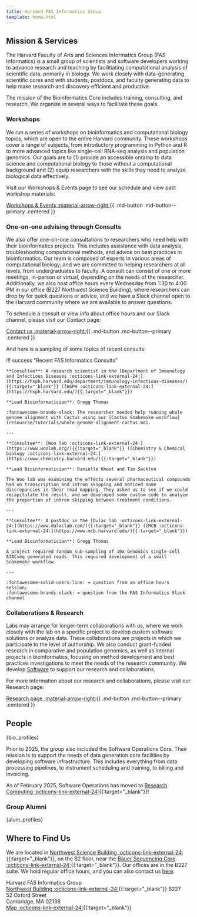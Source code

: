 ```yaml
---
title: Harvard FAS Informatics Group
template: home.html
---
```


## Mission & Services

The Harvard Faculty of Arts and Sciences Informatics Group (FAS Informatics) is a small group of scientists and software developers working to advance research and teaching by facilitiating computational analysis of scientific data, primarily in biology. We work closely with data-generating scientific cores and with students, postdocs, and faculty generating data to help make research and discovery efficient and productive. 

The mission of the Bioinformatics Core includes training, consulting, and research. We organize in several ways to facilitate these goals.

### Workshops

We run a series of workshops on bioinformatics and computational biology topics, which are open to the entire Harvard community. These workshops cover a range of subjects, from introductory programming in Python and R to more advanced topics like single-cell RNA-seq analysis and population genomics. Our goals are to (1) provide an accessible onramp to data science and computational biology to those without a computational background and (2) equip researchers with the skills they need to analyze biological data effectively.

Visit our Workshops & Events page to see our schedule and view past workshop materials:

[Workshops & Events :material-arrow-right:](events-workshops/index.md){{ .md-button .md-button--primary .centered }}

### One-on-one advising through Consults

We also offer one-on-one consultations to researchers who need help with their bioinformatics projects. This includes assistance with data analysis, troubleshooting computational methods, and advice on best practices in bioinformatics. Our team is composed of experts in various areas of computational biology, and we are committed to helping researchers at all levels, from undergraduates to faculty. A consult can consist of one or more meetings, in-person or virtual, depending on the needs of the researcher. Additionally, we also host office hours every Wednesday from 1:30 to 4:00 PM in our office (B227 Northwest Science Building), where researchers can drop by for quick questions or advice, and we have a Slack channel open to the Harvard community where we are available to answer questions.

To schedule a consult or view info about office hours and our Slack channel, please visit our Contact page:

[Contact us :material-arrow-right:](contact.md){{ .md-button .md-button--primary .centered }}

And here is a sampling of some topics of recent consults:

!!! success "Recent FAS Informatics Consults"

    **Consultee**: A research scientist in the [Department of Immunology and Infectious Diseases :octicons-link-external-24:](https://hsph.harvard.edu/department/immunology-infectious-diseases/){{:target="_blank"}} ([HSPH :octicons-link-external-24:](https://hsph.harvard.edu/){{:target="_blank"}}) 

    **Lead Bioinformatician**: Gregg Thomas

    :fontawesome-brands-slack: The researcher needed help running whole genome alignment with Cactus using our [Cactus Snakemake workflow](resourcse/Tutorials/whole-genome-alignment-cactus.md).

    ---

    **Consultee**: [Woo lab :octicons-link-external-24:](https://www.woolab.org/){{:target="_blank"}} ([Chemistry & Chemical biology :octicons-link-external-24:](https://www.chemistry.harvard.edu/){{:target="_blank"}})

    **Lead Bioinformatician**: Danielle Khost and Tim Sackton

    The Woo lab was examining the effects several pharmaceutical compounds had on transcription and intron skipping and noticed some discrepancies in their read mapping. They asked us to see if we could recapitulate the result, and we developed some custom code to analyze the proportion of intron skipping between treatment conditions. 

    ---

    **Consultee**: A postdoc in the [Dulac lab :octicons-link-external-24:](https://www.dulaclab.com/){{:target="_blank"}} ([MCB :octicons-link-external-24:](https://www.mcb.harvard.edu/){{:target="_blank"}})

    **Lead Bioinformatician**: Gregg Thomas

    A project required random sub-sampling of 10x Genomics single cell ATACseq generated reads. This required development of a small Snakemake workflow.

    ---

    :fontawesome-solid-users-line: = question from an office hours session; 
    :fontawesome-brands-slack: = question from the FAS Informatics Slack channel

### Collaborations & Research

Labs may arrange for longer-term collaborations with us, where we work closely with the lab on a specific project to develop custom software solutions or analyze data. These collaborations are projects in which we participate to the level of authorship. We also conduct grant-funded research in comparative and population genomics, as well as internal projects in bioinformatics, focusing on method development and best practices investigations to meet the needs of the research community. We develop [Software](software/index.md) to support our research and collaborations.

For more information about our research and collaborations, please visit our Research page:

[Research page :material-arrow-right:](research/index.md){{ .md-button .md-button--primary .centered }}

## People

{bio_profiles}

Prior to 2025, the group also included the Software Operations Core. Their mission is to support the needs of data generation core facilities by developing software infrastructure. This includes everything from data processing pipelines, to instrument scheduling and training, to billing and invoicing.

As of February 2025, Software Operations has moved to [Research Computing :octicons-link-external-24:](https://www.rc.fas.harvard.edu/){{:target="_blank"}}!

### Group Alumni

{alum_profiles}

## Where to Find Us

We are located in [Northwest Science Building :octicons-link-external-24:](https://mapprod.cadm.harvard.edu/portal/apps/indoors/?appid=2c3969f8d1b14147920610a68f6db713&itemUniqueIdField=facility_id&itemSourceKey=Facilities&itemUniqueId=CA-04560){{:target="_blank"}}, on the B2 floor, near the [Bauer Sequencing Core :octicons-link-external-24:](https://bauercore.fas.harvard.edu/){{:target="_blank"}}. Our offices are in the B227 suite. We hold regular office hours, and you can also contact us [here](contact.md).

Harvard FAS Informatics Group  
[Northwest Building :octicons-link-external-24:](https://nw.fas.harvard.edu/){{:target="_blank"}} B227  
52 Oxford Street  
Cambridge, MA 02138  
[Map :octicons-link-external-24:](https://mapprod.cadm.harvard.edu/portal/apps/indoors/?appid=2c3969f8d1b14147920610a68f6db713&itemUniqueIdField=facility_id&itemSourceKey=Facilities&itemUniqueId=CA-04560){{:target="_blank"}}
